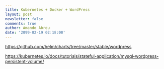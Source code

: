 ```yaml
---
title: Kubernetes + Docker + WordPress
layout: post
newsletter: false
comments: true
author: Amando Abreu
date: '2099-02-19 02:18:00'
---
```

https://github.com/helm/charts/tree/master/stable/wordpress

https://kubernetes.io/docs/tutorials/stateful-application/mysql-wordpress-persistent-volume/
